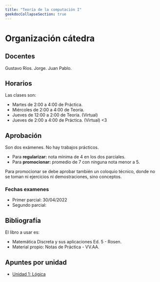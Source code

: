 ```yaml
---
title: "Teoría de la computación I"
geekdocCollapseSection: true
---
```


# Organización cátedra

## Docentes

Gustavo Ríos.
Jorge.
Juan Pablo.

## Horarios

Las clases son:

- Martes de 2:00 a 4:00 de Práctica.
- Miércoles de 2:00 a 4:00 de Teoría.
- Jueves de 12:00 a 2:00 de Teoría. (Virtual)
- Jueves de 2:00 a 4:00 de Práctica. (Virtual) <3

## Aprobación

Son dos exámenes. No hay trabajos prácticos.
- Para **regularizar:** nota mínima de 4 en los dos parciales.
- Para **promocionar:** promedio de 7 con ninguna nota menor a 5.

Para promocionar se debe aprobar también un coloquio técnico, donde no se toman
ni ejercicios ni demostraciones, sino conceptos.

### Fechas examenes

- Primer parcial: 30/04/2022
- Segundo parcial: 

## Bibliografía

El libro a usar es:

- Matemática Discreta y sus aplicaciones Ed. 5 - Rosen.
- Material propio: Notas de Práctica - VV.AA.

## Apuntes por unidad

- [Unidad 1: Lógica](unidad-1)

